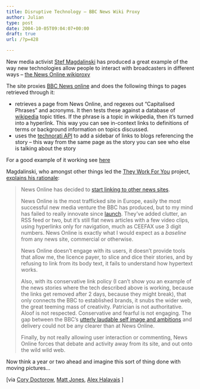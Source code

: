 ```yaml
---
title: Disruptive Technology – BBC News Wiki Proxy
author: Julian
type: post
date: 2004-10-05T09:04:07+00:00
draft: true
url: /?p=428

---
```

New media activist [Stef Magdalinski][1] has produced a great example of the way new technologies allow people to interact with broadcasters in different ways &#8211; [the News Online wikiproxy][2]

The site proxies [BBC News online][3] and does the following things to pages retrieved through it:

  * retrieves a page from News Online, and regexes out &#8220;Capitalised Phrases&#8221; and acronyms. It then tests these against a database of [wikipedia][4] topic titles. If the phrase is a topic in wikipedia, then it&#8217;s turned into a hyperlink. This way you can see in-context links to definitions of terms or background information on topics discussed.
  * uses the  [technorati API][5] to add a sidebar of links to blogs referencing the story &#8211; this way from the same page as the story you can see who else is talking about the story

For a good example of it working see [here][6]

Magdalinski, who amongst other things led the [They Work For You][7] project, [explains his rationale][8]:

<blockquote cite="http://www.whitelabel.org/archives/002248.html">
  <p>
    News Online has decided to <a href="http://news.bbc.co.uk/1/hi/help/3676692.stm" target=_blank class=blines3 title="Link outside of this blog">start linking to other news sites</a>.
  </p>
  
  <p>
    News Online is the most trafficked site in Europe, easily the most successful new media venture the BBC has produced, but to my mind has failed to really innovate since <a href="http://web.archive.org/web/19981201052808/http://www.news.bbc.co.uk/" target=_blank class=blines3 title="Link outside of this blog"> launch</a>. They&#8217;ve added clutter, an RSS feed or two, but it&#8217;s still flat news articles with a few video clips, using hyperlinks only for navigation, much as CEEFAX use 3 digit numbers. News Online is exactly what I would expect as a <em>baseline</em> from any news site, commercial or otherwise.
  </p>
  
  <p>
    News Online doesn&#8217;t engage with its users, it doesn&#8217;t provide tools that allow me, the licence payer, to slice and dice their stories, and by refusing to link from its body text, it fails to understand how hypertext works.
  </p>
  
  <p>
    Also, with its conservative link policy (I can&#8217;t show you an example of the news stories where the tech described above is working, because the links get removed after 2 days, because they might break), that only connects the BBC to established brands, it snubs the wider web, the great teeming mass of creativity. Patrician is not authoritative. Aloof is not respected. Conservative and fearful is not engaging. The gap between the BBC&#8217;s <a href="http://www.bbc.co.uk/thefuture/text/bbc_bpv_complete.html" target=_blank class=blines3 title="Link outside of this blog">utterly laudable self image and ambitions</a> and delivery could not be any clearer than at News Online.
  </p>
  
  <p>
    Finally, by not really allowing user interaction or commenting, News Online forces that debate and activity away from its site, and out onto the wild wild web.
  </p>
</blockquote>

Now think a year or two ahead and imagine this sort of thing done with moving pictures&#8230;

[via [Cory Doctorow][9], [Matt Jones][10], [Alex Halavais][11] ]

 [1]: http://www.whitelabel.org/
 [2]: http://www.whitelabel.org/wp/wikiproxy.php "the News Online Wiki proxy"
 [3]: http://news.bbc.co.uk
 [4]: http://en.wikipedia.org/wiki/Main_Page
 [5]: http://www.technorati.com
 [6]: http://www.whitelabel.org/wp/wikiproxy.php?url=http://news.bbc.co.uk/1/hi/uk_politics/3711092.stm
 [7]: http://www.theyworkforyou.com/
 [8]: http://www.whitelabel.org/archives/002248.html
 [9]: http://www.boingboing.net/2004/10/04/bbc_news_proxy_makes.html
 [10]: http://blackbeltjones.typepad.com/work/2004/10/bbc_news_online.html
 [11]: http://alex.halavais.net/news/index.php?p=846